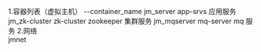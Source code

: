 1.容器列表（虚拟主机）
  --container_name
  jm_server     app-srvs    应用服务
  jm_zk-cluster zk-cluster  zookeeper 集群服务
  jm_mqserver   mq-server   mq 服务
2.网络  
  jmnet